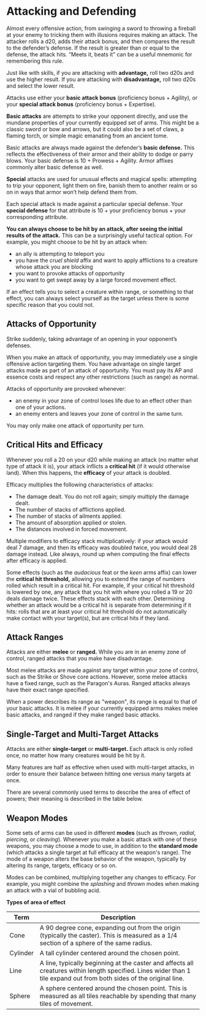 # Attacking and Defending

Almost every offensive action, from swinging a sword to throwing a fireball at your enemy to tricking them with illusions requires making an attack.
The attacker rolls a d20, adds their attack bonus, and then compares the result to the defender’s defense.
If the result is greater than or equal to the defense, the attack hits. “Meets it, beats it” can be a useful mnemonic for remembering this rule.

Just like with skills, if you are attacking with **advantage,** roll two d20s and use the higher result.
If you are attacking with **disadvantage,** roll two d20s and select the lower result.

Attacks use either your **basic attack bonus** (proficiency bonus + Agility), or your **special attack bonus** (proficiency bonus + Expertise).

**Basic attacks** are attempts to strike your opponent directly, and use the mundane properties of your currently equipped set of arms.
This might be a classic sword or bow and arrows, but it could also be a set of claws, a flaming torch, or simple magic emanating from an ancient tome.

Basic attacks are always made against the defender’s **basic defense.**
This reflects the effectiveness of their armor and their ability to dodge or parry blows. Your basic defense is 10 + Prowess + Agility.
Armor affixes commonly alter basic defense as well.

**Special** attacks are used for unusual effects and magical spells: attempting to trip your opponent, light them on fire, banish them to another realm or so on in ways that armor won’t help defend them from.

Each special attack is made against a particular special defense. Your **special defense** for that attribute is 10 + your proficiency bonus + your corresponding attribute.

**You can always choose to be hit by an attack, after seeing the initial results of the attack.**
This can be a surprisingly useful tactical option.
For example, you might choose to be hit by an attack when:

* an ally is attempting to teleport you
* you have the _cruel shield_ affix and want to apply afflictions to a creature whose attack you are blocking
* you want to provoke attacks of opportunity
* you want to get swept away by a large forced movement effect.

If an effect tells you to select a creature within range, or something to that effect, you can always select yourself as the target unless there is some specific reason that you could not.

## Attacks of Opportunity

Strike suddenly, taking advantage of an opening in your opponent’s defenses.

When you make an attack of opportunity, you may immediately use a single offensive action targeting them.
You have advantage on single target attacks made as part of an attack of opportunity.
You must pay its AP and essence costs and respect any other restrictions (such as range) as normal.

Attacks of opportunity are provoked whenever:

* an enemy in your zone of control loses life due to an effect other than one of your actions.
* an enemy enters and leaves your zone of control in the same turn.

You may only make one attack of opportunity per turn.

## Critical Hits and Efficacy

Whenever you roll a 20 on your d20 while making an attack (no matter what type of attack it is), your attack inflicts a **critical hit** (if it would otherwise land). When this happens, the **efficacy** of your attack is doubled.

Efficacy multiplies the following characteristics of attacks:

* The damage dealt. You do not roll again; simply multiply the damage dealt.
* The number of stacks of afflictions applied.
* The number of stacks of ailments applied.
* The amount of absorption applied or stolen.
* The distances involved in forced movement.

Multiple modifiers to efficacy stack multiplicatively: if your attack would deal 7 damage, and then its efficacy was doubled twice, you would deal 28 damage instead. Like always, round up when computing the final effects after efficacy is applied.

Some effects (such as the _audacious_ feat or the _keen_ arms affix) can lower the **critical hit threshold,** allowing you to extend the range of numbers rolled which result in a critical hit.
For example, if your critical hit threshold is lowered by one, any attack that you hit with where you rolled a 19 or 20 deals damage twice.
These effects stack with each other. Determining whether an attack would be a critical hit is separate from determining if it hits: rolls that are at least your critical hit threshold do not automatically make contact with your target(s), but are critical hits if they land.

## Attack Ranges

Attacks are either **melee** or **ranged.** While you are in an enemy zone of control, ranged attacks that you make have disadvantage.

Most melee attacks are made against any target within your zone of control, such as the Strike or Shove core actions.
However, some melee attacks have a fixed range, such as the Paragon's Auras. Ranged attacks always have their exact range specified.

When a power describes its range as "weapon", its range is equal to that of your basic attacks.
It is melee if your currently equipped arms makes melee basic attacks, and ranged if they make ranged basic attacks.

## Single-Target and Multi-Target Attacks

Attacks are either **single-target** or **multi-target.**
Each attack is only rolled once, no matter how many creatures would be hit by it.

Many features are half as effective when used with multi-target attacks, in order to ensure their balance between hitting one versus many targets at once.

There are several commonly used terms to describe the area of effect of powers; their meaning is described in the table below.

## Weapon Modes

Some sets of arms can be used in different **modes** (such as _thrown_, _radial_, _piercing_, or _cleaving_).
Whenever you make a basic attack with one of these weapons, you may choose a mode to use, in addition to the **standard mode** (which attacks a single target at full efficacy at the weapon's range).
The mode of a weapon alters the base behavior of the weapon, typically by altering its range, targets, efficacy or so on.

Modes can be combined, multiplying together any changes to efficacy. For example, you might combine the _splashing_ and _thrown_ modes when making an attack with a vial of bubbling acid.

**Types of area of effect**

| Term     | Description                                                                                                                                                           |
| -------- | --------------------------------------------------------------------------------------------------------------------------------------------------------------------- |
| Cone     | A 90 degree cone, expanding out from the origin (typically the caster). This is measured as a 1/4 section of a sphere of the same radius.                             |
| Cylinder | A tall cylinder centered around the chosen point.                                                                                                                     |
| Line     | A line, typically beginning at the caster and affects all creatures within length specified. Lines wider than 1 tile expand out from both sides of the original line. |
| Sphere   | A sphere centered around the chosen point. This is measured as all tiles reachable by spending that many tiles of movement.                                           |
